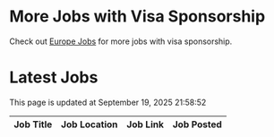 # More Jobs with Visa Sponsorship

Check out [Europe Jobs](https://github.com/sureshparimi/europejobs#latest-jobs) for more jobs with visa sponsorship.

# Latest Jobs

This page is updated at September 19, 2025 21:58:52

| Job Title | Job Location | Job Link | Job Posted |
| --- | --- | --- | --- |
